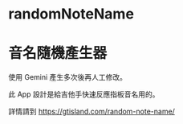 # randomNoteName
# 音名隨機產生器
使用 Gemini 產生多次後再人工修改。

此 App 設計是給吉他手快速反應指板音名用的。

詳情請到 https://gtisland.com/random-note-name/
